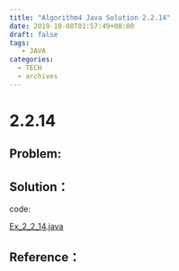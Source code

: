 ```yaml
---
title: "Algorithm4 Java Solution 2.2.14"
date: 2019-10-08T01:57:49+08:00
draft: false
tags:
   - JAVA
categories:
  - TECH
  - archives
---
```



# 2.2.14

## Problem:


## Solution：

code:

[Ex_2_2_14.java](./Ex_2_2_14.java)


## Reference：


